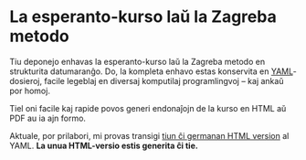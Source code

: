 # La esperanto-kurso laŭ la Zagreba metodo

Tiu deponejo enhavas la esperanto-kurso laŭ la Zagreba metodo en strukturita datumaranĝo. Do, la kompleta enhavo estas konservita en [YAML](https://en.wikipedia.org/wiki/YAML)-dosieroj, facile legeblaj en diversaj komputilaj programlingvoj – kaj ankaŭ por homoj.

Tiel oni facile kaj rapide povos generi endonaĵojn de la kurso en HTML aŭ PDF au ia ajn formo.

Aktuale, por prilabori, mi provas transigi [tiun ĉi germanan HTML version](http://www.esperantoland.org/de/kurs/index_alt.html) al YAML. **La unua HTML-versio estis generita ĉi tie.**

